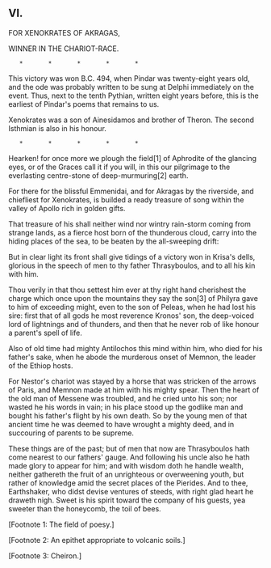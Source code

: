 ## VI.

FOR XENOKRATES OF AKRAGAS,

WINNER IN THE CHARIOT-RACE.

       *       *       *       *       *

This victory was won B.C. 494, when Pindar was twenty-eight years old,
and the ode was probably written to be sung at Delphi immediately
on the event. Thus, next to the tenth Pythian, written eight years
before, this is the earliest of Pindar's poems that remains to us.

Xenokrates was a son of Ainesidamos and brother of Theron. The second
Isthmian is also in his honour.

       *       *       *       *       *

Hearken! for once more we plough the field[1] of Aphrodite of the
glancing eyes, or of the Graces call it if you will, in this our
pilgrimage to the everlasting centre-stone of deep-murmuring[2] earth.

For there for the blissful Emmenidai, and for Akragas by the
riverside, and chiefliest for Xenokrates, is builded a ready treasure
of song within the valley of Apollo rich in golden gifts.

That treasure of his shall neither wind nor wintry rain-storm coming
from strange lands, as a fierce host born of the thunderous cloud,
carry into the hiding places of the sea, to be beaten by the
all-sweeping drift:

But in clear light its front shall give tidings of a victory won
in Krisa's dells, glorious in the speech of men to thy father
Thrasyboulos, and to all his kin with him.

Thou verily in that thou settest him ever at thy right hand cherishest
the charge which once upon the mountains they say the son[3] of
Philyra gave to him of exceeding might, even to the son of Peleas,
when he had lost his sire: first that of all gods he most reverence
Kronos' son, the deep-voiced lord of lightnings and of thunders, and
then that he never rob of like honour a parent's spell of life.

Also of old time had mighty Antilochos this mind within him, who died
for his father's sake, when he abode the murderous onset of Memnon,
the leader of the Ethiop hosts.

For Nestor's chariot was stayed by a horse that was stricken of the
arrows of Paris, and Memnon made at him with his mighty spear. Then
the heart of the old man of Messene was troubled, and he cried unto
his son; nor wasted he his words in vain; in his place stood up the
godlike man and bought his father's flight by his own death. So by the
young men of that ancient time he was deemed to have wrought a mighty
deed, and in succouring of parents to be supreme.

These things are of the past; but of men that now are Thrasyboulos
hath come nearest to our fathers' gauge. And following his uncle also
he hath made glory to appear for him; and with wisdom doth he handle
wealth, neither gathereth the fruit of an unrighteous or overweening
youth, but rather of knowledge amid the secret places of the Pierides.
And to thee, Earthshaker, who didst devise ventures of steeds, with
right glad heart he draweth nigh. Sweet is his spirit toward the
company of his guests, yea sweeter than the honeycomb, the toil of
bees.


[Footnote 1: The field of poesy.]

[Footnote 2: An epithet appropriate to volcanic soils.]

[Footnote 3: Cheiron.]



